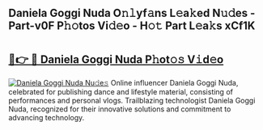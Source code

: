 ## Daniela Goggi Nuda O𝚗𝚕yf𝚊ns L𝚎a𝚔ed N𝚞𝚍es - Part-v0F P𝚑𝚘tos Vi𝚍𝚎o - H𝚘𝚝 Part L𝚎a𝚔s xCf1K

# <h2><a href="http://kfey3c.oniu.top/?m=Daniela+Goggi+Nuda">🔗👉 🔴 Daniela Goggi Nuda P𝚑ot𝚘𝚜 V𝚒d𝚎o</a></h2>

[![Daniela Goggi Nuda Nu𝚍e𝚜](https://i.imgur.com/0qMVB7G.gif)](http://kfey3c.oniu.top/?m=Daniela+Goggi+Nuda)
Online influencer Daniela Goggi Nuda, celebrated for publishing dance and lifestyle material, consisting of performances and personal vlogs. Trailblazing technologist Daniela Goggi Nuda, recognized for their innovative solutions and commitment to advancing technology.  
